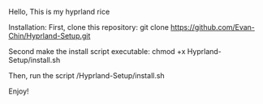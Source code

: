 Hello, This is my hyprland rice

Installation:
First, clone this repository:
git clone https://github.com/Evan-Chin/Hyprland-Setup.git

Second make the install script executable:
chmod +x Hyprland-Setup/install.sh

Then, run the script
/Hyprland-Setup/install.sh 

Enjoy!
